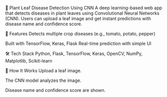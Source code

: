 🌿 Plant Leaf Disease Detection Using CNN
A deep learning-based web app that detects diseases in plant leaves using Convolutional Neural Networks (CNN). Users can upload a leaf image and get instant predictions with disease name and confidence score.

🚀 Features
Detects multiple crop diseases (e.g., tomato, potato, pepper)

Built with TensorFlow, Keras, Flask
Real-time prediction with simple UI

🛠 Tech Stack
Python, Flask, TensorFlow, Keras, OpenCV, NumPy, Matplotlib, Scikit-learn

🧠 How It Works
Upload a leaf image.

The CNN model analyzes the image.

Disease name and confidence score are shown.
